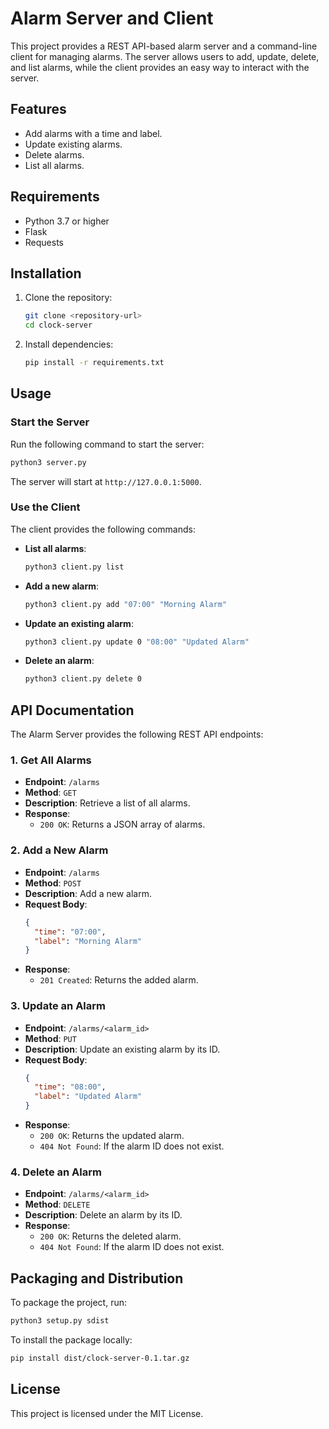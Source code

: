 # Alarm Server and Client

This project provides a REST API-based alarm server and a command-line client for managing alarms. The server allows users to add, update, delete, and list alarms, while the client provides an easy way to interact with the server.

## Features
- Add alarms with a time and label.
- Update existing alarms.
- Delete alarms.
- List all alarms.

## Requirements
- Python 3.7 or higher
- Flask
- Requests

## Installation

1. Clone the repository:
   ```bash
   git clone <repository-url>
   cd clock-server
   ```

2. Install dependencies:
   ```bash
   pip install -r requirements.txt
   ```

## Usage

### Start the Server
Run the following command to start the server:
```bash
python3 server.py
```
The server will start at `http://127.0.0.1:5000`.

### Use the Client
The client provides the following commands:

- **List all alarms**:
  ```bash
  python3 client.py list
  ```

- **Add a new alarm**:
  ```bash
  python3 client.py add "07:00" "Morning Alarm"
  ```

- **Update an existing alarm**:
  ```bash
  python3 client.py update 0 "08:00" "Updated Alarm"
  ```

- **Delete an alarm**:
  ```bash
  python3 client.py delete 0
  ```

## API Documentation

The Alarm Server provides the following REST API endpoints:

### 1. Get All Alarms
- **Endpoint**: `/alarms`
- **Method**: `GET`
- **Description**: Retrieve a list of all alarms.
- **Response**:
  - `200 OK`: Returns a JSON array of alarms.

### 2. Add a New Alarm
- **Endpoint**: `/alarms`
- **Method**: `POST`
- **Description**: Add a new alarm.
- **Request Body**:
  ```json
  {
    "time": "07:00",
    "label": "Morning Alarm"
  }
  ```
- **Response**:
  - `201 Created`: Returns the added alarm.

### 3. Update an Alarm
- **Endpoint**: `/alarms/<alarm_id>`
- **Method**: `PUT`
- **Description**: Update an existing alarm by its ID.
- **Request Body**:
  ```json
  {
    "time": "08:00",
    "label": "Updated Alarm"
  }
  ```
- **Response**:
  - `200 OK`: Returns the updated alarm.
  - `404 Not Found`: If the alarm ID does not exist.

### 4. Delete an Alarm
- **Endpoint**: `/alarms/<alarm_id>`
- **Method**: `DELETE`
- **Description**: Delete an alarm by its ID.
- **Response**:
  - `200 OK`: Returns the deleted alarm.
  - `404 Not Found`: If the alarm ID does not exist.

## Packaging and Distribution

To package the project, run:
```bash
python3 setup.py sdist
```

To install the package locally:
```bash
pip install dist/clock-server-0.1.tar.gz
```

## License
This project is licensed under the MIT License.


